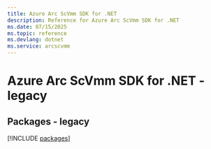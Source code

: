 ```yaml
---
title: Azure Arc ScVmm SDK for .NET
description: Reference for Azure Arc ScVmm SDK for .NET
ms.date: 07/15/2025
ms.topic: reference
ms.devlang: dotnet
ms.service: arcscvmm
---
```

# Azure Arc ScVmm SDK for .NET - legacy
## Packages - legacy
[!INCLUDE [packages](arc-scvmm-index.md)]